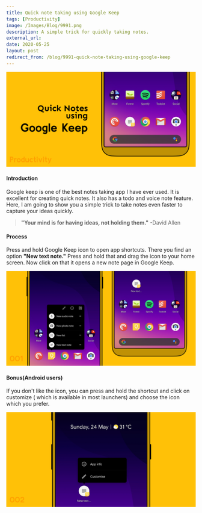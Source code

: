 ```yaml
---
title: Quick note taking using Google Keep
tags: [Productivity]
image: /Images/Blog/9991.png
description: A simple trick for quickly taking notes.
external_url:
date: 2020-05-25
layout: post
redirect_from: /blog/9991-quick-note-taking-using-google-keep
---
```


![alt text](/Images/Blog/9991.png "1")

#### **Introduction**

Google keep is one of the best notes taking app I have ever used. It is excellent for creating quick notes. It also has a todo and voice note feature. Here, I am going to show you a simple trick to take notes even faster to capture your ideas quickly.

> **"Your mind is for having ideas, not holding them."** -David Allen


#### **Process**

Press and hold Google Keep icon to open app shortcuts. There you find an option **"New text note."** Press and hold that and drag the icon to your home screen. Now click on that it opens a new note page in Google Keep.

![alt text](/Images/Blog/9991-1.png "2")


#### **Bonus(Android users)**

If you don't like the icon, you can press and hold the shortcut and click on customize ( which is available in most launchers) and choose the icon which you prefer.

![alt text](/Images/Blog/9991-2.png "3")